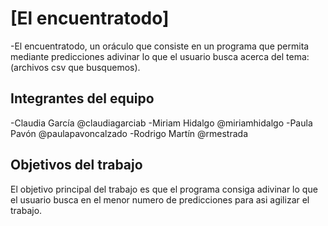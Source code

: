 # [El encuentratodo]

-El encuentratodo, un oráculo que consiste en un programa que permita mediante predicciones adivinar lo que el usuario busca acerca del tema:(archivos csv que busquemos).

## Integrantes del equipo

-Claudia García @claudiagarciab
-Miriam Hidalgo @miriamhidalgo
-Paula Pavón @paulapavoncalzado
-Rodrigo Martín @rmestrada

## Objetivos del trabajo

El objetivo principal del trabajo es que el programa consiga adivinar lo que el usuario busca en el menor numero de predicciones para asi agilizar el trabajo.
